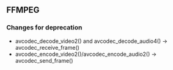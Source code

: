 ## FFMPEG



### Changes for deprecation
- avcodec_decode_video2() and avcodec_decode_audio4() -> avcodec_receive_frame()
- avcodec_encode_video2()/avcodec_encode_audio2() -> avcodec_send_frame()
